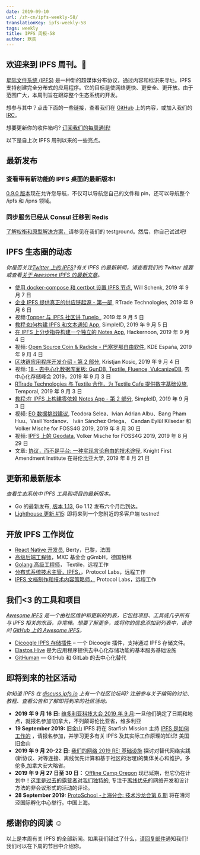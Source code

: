 ```yaml
---
date: 2019-09-10
url: /zh-cn/ipfs-weekly-58/
translationKey: ipfs-weekly-58
tags: weekly
title: IPFS 周报-58
author: 默奕
---
```


## 欢迎来到 IPFS 周刊。👋

[星际文件系统 (IPFS)](https://ipfs.io/) 是一种新的超媒体分布协议，通过内容和标识来寻址。IPFS 支持创建完全分布式的应用程序。它的目标是使网络更快、更安全、更开放。由于范围广大，本周刊旨在跟踪整个生态系统的开发。

想参与其中？点击下面的一些链接，查看我们在 [GitHub](https://github.com/ipfs) 上的内容，或加入我们的 [IRC](https://riot.im/app/#/room/#ipfs:matrix.org)。

想要更新你的收件箱吗? [订阅我们的每周通讯!](http://eepurl.com/gL2Pi5)

以下是自上次 IPFS 周刊以来的一些亮点。

## 最新发布

### 查看带有新功能的 IPFS 桌面的最新版本!

[0.9.0 版本](https://github.com/ipfs-shipyard/ipfs-desktop/releases/tag/v0.9.0)现在允许您导航，不仅可以导航您自己的文件和 pin，还可以导航整个 /ipfs 和 /ipns 领域。

### 同步服务已经从 Consul 迁移到 Redis

[了解权衡和原型解决方案，](https://github.com/ipfs/testground/issues/27#issuecomment-527857071)请参见在我们的 testground。然后，你自己试试吧!

## IPFS 生态圈的动态

_你是否关注[Twitter 上的 IPFS](https://twitter.com/IPFSbot)?有关 IPFS 的最新新闻，请查看我们的 Twitter 提要或查看[关于 Awesome IPFS 的最新文章](https://awesome.ipfs.io/articles/)。_

- [使用 docker-compose 和 certbot 设置 IPFS 节点](https://willschenk.com/articles/2019/setting_up_an_ipfs_node/), Will Schenk, 2019 年 9 月 7 日
- [企业 IPFS 提供真正的供应链起源 - 第一部](https://medium.com/rtrade-technologies/enterprise-ipfs-for-true-supply-chain-provenance-part-1-89524337f27), RTrade Technologies, 2019 年 9 月 6 日
- 视频:[Topper 与 IPFS 社区讲 Tupelo ](https://www.quorumcontrol.com/blog/2019/9/5/protocollabs-ipfs), 2019 年 9 月 5 日
- [教程:如何构建 IPFS 和文本通知 App](https://medium.com/simpleid-dev-tools/tutorial-how-to-build-an-ipfs-text-notification-app-d7e1a89c784b), SimpleID, 2019 年 9 月 5 日
- [在 IPFS 上分步指导构建一个独立的 Notes App](https://hackernoon.com/tutorial-build-a-zero-dependency-notes-app-on-ipfs-182y72e28), Hackernoon, 2019 年 9 月 4 日
- 视频: [Open Source Coin & Radicle - 巴塞罗那自由软件](https://www.youtube.com/watch?v=ucfn1R4WQNE), KDE España, 2019 年 9 月 4 日
- [区块链应用程序开发介绍 - 第 2 部分](https://dev.to/kristjank/an-introduction-to-blockchain-application-development-part-2-2-2k6), Kristjan Kosic, 2019 年 9 月 4 日
- 视频: [18 - 去中心化数据库面板: GunDB, Textile, Fluence, VulcanizeDB](https://www.youtube.com/watch?time_continue=1&v=AbvxEOG2EWU), 去中心化存储峰会 2019，2019 年 9 月 3 日
- [RTrade Technologies 与 Textile 合作，为 Textile Cafe 提供数字基础设施](https://medium.com/temporal-cloud/rtrade-technologies-partners-with-textile-to-provide-digital-infrastructure-for-textile-cafes-3404296d2652), Temporal, 2019 年 9 月 3 日
- [教程:在 IPFS 上构建零依赖 Notes App - 第 2 部分](https://medium.com/simpleid-dev-tools/tutorial-build-an-encrypted-notes-app-on-ipfs-part-ii-3bdba2d867ad), SimpleID, 2019 年 9 月 3 日
- 视频: [EO 数据挑战建议](https://media.ccc.de/v/bucharest-513-eo-data-challenge-proposals#t=509), Teodora Selea、Ivian Adrian Albu、Bang Pham Huu、Vasil Yordanov、 Iván Sánchez Ortega、 Candan Eylül Kilsedar 和 Volker Mische for FOSS4G 2019, 2019 年 8 月 30 日
- 视频: [IPFS 上的 Geodata](https://media.ccc.de/v/bucharest-401-geodata-on-ipfs), Volker Mische for FOSS4G 2019, 2019 年 8 月 29 日
- 文章: [协议，而不是平台: 一种实现言论自由的技术途径](https://knightcolumbia.org/content/protocols-not-platforms-a-technological-approach-to-free-speech), Knight First Amendment Institute 在哥伦比亚大学, 2019 年 8 月 21 日

## 更新和最新版本

_查看生态系统中 IPFS 工具和项目的最新版本。_

- Go 的最新发布, [版本 1.13](https://golang.org/doc/go1.13), Go 1.12 发布六个月后到达。
- [Lighthouse 更新 #15](https://lighthouse.sigmaprime.io/update-15.html): 即将来到一个您附近的多客户端 testnet!

## 开放 IPFS 工作岗位

- [React Native 开发员](https://berty.tech/jobs/react-native-developer/), Berty，巴黎，法国
- [高级后端工程师](https://www.golangprojects.com/golang-go-job-dcr-Senior-Backend-Engineer-Berlin-MXC-Foundation-gGmbH.html)，MXC 基金会 gGmbH，德国柏林
- [Golang 高级工程师](https://www.golangprojects.com/golang-go-job-def-Senior-Golang-Engineer-Remote-Textile.html)， Textile，远程工作
- [分布式系统技术主管，IPFS，](https://jobs.lever.co/protocol/9283f9b0-de64-4e1f-a221-5d02b0202198)，Protocol Labs，远程工作
- [IPFS 文档制作和技术内容策略师，](https://jobs.lever.co/protocol/e7db2c84-afd7-44a4-9a27-449c751d8289) Protocol Labs，远程工作

## 我们<3 的工具和项目

_[Awesome IPFS](https://awesome.ipfs.io/) 是一个由社区维护和更新的列表，它包括项目、工具或几乎所有与 IPFS 相关的东西，非常棒。想要了解更多，或将你的信息添加到列表中，请访问 [GitHub 上的 Awesome IPFS](https://github.com/ipfs/awesome-ipfs)。_

- [Dicoogle IPFS 存储插件](https://github.com/BMDSoftware/dicoogle-ipfs-storage) – 一个 Dicoogle 插件，支持通过 IPFS 存储文件。
- [Elastos Hive](https://elastos.academy/hive/) 是为应用程序提供去中心化存储功能的基本服务基础设施
- [GitHuman](https://medium.com/@ivirajanchan/githuman-decentralized-alternative-to-github-and-gitlab-d1941385c54b) — GitHub 和 GitLab 的去中心化替代

## 即将到来的社区活动

_你知道 IPFS 在 [discuss.ipfs.io](https://discuss.ipfs.io/) 上有一个社区论坛吗? 注册参与关于编码的讨论、教程、查看公告和了解即将到来的社区活动。_

- **2019 年 9 月 16 日:** [维多利亚科技大会 2019 年 9 月](https://ti.to/fission/victoria-sept-2019):一旦他们确定了日期和地点，就报名参加!加拿大，不列颠哥伦比亚省，维多利亚
- **19 September 2019:** 旧金山 IPFS 将在 Starfish Mission 主持 [IPFS 是如何工作的](https://www.meetup.com/San-Francisco-IPFS/events/264171146/) ，请报名参加，并学习更多有关 IPFS 及其实际工作原理的知识! 美国旧金山
- **2019 年 9 月 20-22 日:** [我们的网络 2019 RE: 基础设施](https://ournetworks.ca/) 探讨对替代网络实践(新协议、对等连接、离线优先计算和基于社区的治理)的集体关心和维护。多伦多,加拿大安大略省。
- **2019 年 9 月 27 日至 30 日：** [Offline Camp Oregon](http://offlinefirst.org/camp/reschedule) 现已延期，但它仍在计划中！[这里是过去的露营者对我们独特的](https://youtu.be/FNtpPW_7H1k), 专注于[离线优先](http://offlinefirst.org/)的网络开发和设计方法的非会议形式的活动的评论。
- **28 September 2019:** [ProtoSchool -上海分会: 技术沙龙会第 6 期](https://www.meetup.com/Shanghai-Decentralized-Systems-Meetup-Group/events/264683729/) 将在漕河泾国际孵化中心举行。中国上海。

## 感谢你的阅读 ☺️

以上是本周有关 IPFS 的全部新闻。如果我们错过了什么，[请回复邮件](mailto:newsletter@ipfs.io)通知我们! 我们可以在下周的节目中介绍你。

